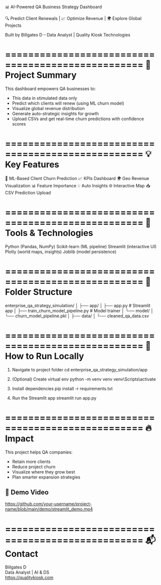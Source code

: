 
📊 AI-Powered QA Business Strategy Dashboard

🔍 Predict Client Renewals | 📈 Optimize Revenue | 🌍 Explore Global Projects

Built by Billgates D – Data Analyst | Quality Kiosk Technologies

==================================================
🧠 Project Summary
==================================================
This dashboard empowers QA businesses to:
- This data in stimulated data only
- Predict which clients will renew (using ML churn model)
- Visualize global revenue distribution
- Generate auto-strategic insights for growth
- Upload CSVs and get real-time churn predictions with confidence scores

==================================================
💡 Key Features
==================================================
🔮 ML-Based Client Churn Prediction
📈 KPIs Dashboard
🌍 Geo Revenue Visualization
📊 Feature Importance
💡 Auto Insights
🌐 Interactive Map
📥 CSV Prediction Upload

==================================================
🧰 Tools & Technologies
==================================================
Python (Pandas, NumPy)
Scikit-learn (ML pipeline)
Streamlit (interactive UI)
Plotly (world maps, insights)
Joblib (model persistence)

==================================================
📂 Folder Structure
==================================================
enterprise_qa_strategy_simulation/
│
├── app/
│   ├── app.py                     # Streamlit app
│   ├── train_churn_model_pipeline.py # Model trainer
│   └── model/
│       └── churn_model_pipeline.pkl
│
├── data/
│   └── cleaned_qa_data.csv

==================================================
🚀 How to Run Locally
==================================================
1. Navigate to project folder
   cd enterprise_qa_strategy_simulation/app

2. (Optional) Create virtual env
   python -m venv venv
   venv\Scripts\activate

3. Install dependencies
   pip install -r requirements.txt

4. Run the Streamlit app
   streamlit run app.py

==================================================
🔥 Impact
==================================================
This project helps QA companies:
- Retain more clients
- Reduce project churn
- Visualize where they grow best
- Plan smarter expansion strategies

## 🎥 Demo Video

https://github.com/your-username/project-name/blob/main/demo/streamlit_demo.mp4  


==================================================
📬 Contact
==================================================
Billgates D  
Data Analyst | AI & DS  
https://qualitykiosk.com
